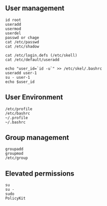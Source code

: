 
User management
---------------

    id root
    useradd
    usermod
    userdel
    passwd or chage
    cat /etc/passwd
    cat /etc/shadow

    cat /etc/login.defs (/etc/skell)
    cat /etc/default/useradd

    echo "user_id=`id -u`" >> /etc/skel/.bashrc
    useradd user-1
    su - user-1
    echo $user_id

User Environment
----------------

    /etc/profile
    /etc/bashrc
    ~/.profile
    ~/.bashrc

Group management
---------------

    groupadd
    groupmod
    /etc/group


Elevated permissions
---------------------

    su
    su -
    sudo
    PolicyKit
